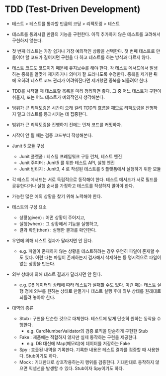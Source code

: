 # TDD (Test-Driven Development)

- 테스트 > 테스트를 통과할 만큼의 코딩 > 리팩토링 > 테스트

- 테스트를 통과시킬 만큼의 기능을 구현한다. 아직 추가하지 않은 테스트를 고려해서 구현하지 않는다.

- 첫 번째 테스트는 가장 쉽거나 가장 예외적인 상황을 선택한다.
첫 번째 테스트로 만들어야 할 코드가 길어지면 구현을 다 하고 테스트를 하는 방식과 다르지 않다.

- 테스트 코드도 코드이기 때문에 유지보수를 해야 한다. 각 테스트 메서드에서 발생하는 중복을 알맞게 제거하거나 의미가 잘 드러나도록 수정한다. 중복을 제거한 뒤에 오히려 테스트 코드 관리가 어려워진다면 제거했던 중복을 되돌려야 한다.

- TDD를 시작할 때 테스트할 목록을 미리 정리하면 좋다. 그 중 어느 테스트가 구현이 쉬울지, 또는 어느 테스트가 예외적인지 생각해본다.

- 범위가 큰 리팩토링은 시간이 오래 걸려 TDD의 흐름을 깨므로 리팩토링을 진행하지 말고 테스트를 통과시키는 데 집중한다.

- 범위가 큰 리팩토링을 진행하기 전에는 먼저 코드를 커밋하자.

- 시작이 안 될 때는 검증 코드부터 작성해본다.

- Junit 5 모듈 구성
    - Junit 플랫폼 : 테스팅 프레임워크 구동 런처, 테스트 엔진
    - Junit 주피터 : Junit5 를 위한 테스트 API, 실행 엔진
    - Junit 빈티지 : Junit3, 4 로 작성된 테스트를 5 플랫폼에서 실행하기 위한 모듈
    
- 각 테스트 메서드는 서로 독립적으로 동작해야 한다. 테스트 메서드가 서로 필드를 공유한다거나 실행 순서를 가정하고 테스트를 작성하지 말아야 한다.

- 가능한 많은 예외 상황을 찾기 위해 노력해야 한다.

- 테스트의 구성 요소
    - 상황(given) : 어떤 상황이 주어지고,
    - 실행(when) : 그 상황에서 기능을 실행하고,
    - 결과 확인(then) : 실행한 결과를 확인한다.
    
- 우연에 의해 테스트 결과가 달라지면 안 된다.  
    - e.g. 파일이 존재하지 않는 상황을 테스트하려는 경우 우연히 파일이 존재할 수도 있다. 이런 때는 파일이 존재하는지 검사해서 삭제하는 등 명시적으로 파일이 없는 상황을 만든다.
    
- 외부 상태에 의해 테스트 결과가 달라지면 안 된다.
    - e.g. DB 데이터의 상태에 따라 테스트가 실패할 수도 있다. 이런 때는 테스트 실행 정에 외부를 원하는 상태로 만들거나 테스트 실행 후에 외부 상태를 원래대로 되돌려 놓아야 한다.
    
- 대역의 종류
    - Stub : 구현을 단순한 것으로 대체한다. 테스트에 맞게 단순히 원하는 동작을 수행한다.
        - e.g. CardNumberValidator의 검증 로직을 단순하게 구현한 Stub
    - Fake : 제품에는 적합하지 않지만 실제 동작하는 구현을 제공한다.
        - e.g. DB 대신에 Map(메모리)에 데이터를 저장하는 Fake
    - Spy : 호출된 내역을 기록한다. 기록한 내용은 테스트 결과를 검증할 때 사용한다. Stub이기도 하다.
    - Mock : 기대한대로 상호작용하는지 행위를 검증한다. 기대한대로 동작하지 않으면 익셉션을 발생할 수 있다. Stub이자 Spy이기도 하다.
    

